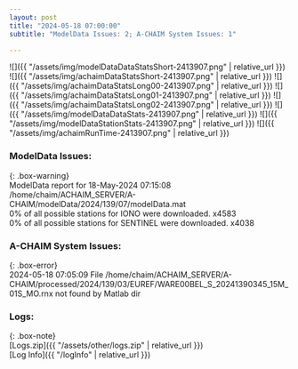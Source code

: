 ```yaml
---
layout: post
title: "2024-05-18 07:00:00"
subtitle: "ModelData Issues: 2; A-CHAIM System Issues: 1"

---
```


![]({{ "/assets/img/modelDataDataStatsShort-2413907.png" | relative_url }})
![]({{ "/assets/img/achaimDataStatsShort-2413907.png" | relative_url }})
![]({{ "/assets/img/achaimDataStatsLong00-2413907.png" | relative_url }})
![]({{ "/assets/img/achaimDataStatsLong01-2413907.png" | relative_url }})
![]({{ "/assets/img/achaimDataStatsLong02-2413907.png" | relative_url }})
![]({{ "/assets/img/modelDataDataStats-2413907.png" | relative_url }})
![]({{ "/assets/img/modelDataStationStats-2413907.png" | relative_url }})
![]({{ "/assets/img/achaimRunTime-2413907.png" | relative_url }})


### ModelData Issues:  
  
{: .box-warning}  
 ModelData report for 18-May-2024 07:15:08   
 /home/chaim/ACHAIM_SERVER/A-CHAIM/modelData/2024/139/07/modelData.mat   
 0% of all possible stations for IONO were downloaded. x4583   
 0% of all possible stations for SENTINEL were downloaded. x4038   
  
### A-CHAIM System Issues:  
  
{: .box-error}  
2024-05-18 07:05:09 File /home/chaim/ACHAIM_SERVER/A-CHAIM/processed/2024/139/03/EUREF/WARE00BEL_S_20241390345_15M_01S_MO.rnx not found by Matlab dir  

### Logs:  
  
{: .box-note}  
[Logs.zip]({{ "/assets/other/logs.zip" | relative_url }})  
[Log Info]({{ "/logInfo" | relative_url }})  

